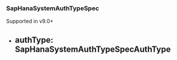 ### SapHanaSystemAuthTypeSpec
Supported in v9.0+

- authType: SapHanaSystemAuthTypeSpecAuthType
  - 
